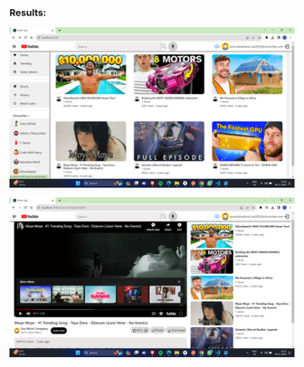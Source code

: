 
### Results:

![Home Page](youtube_home_page.png?raw=true "Home page")

![Video Page](youtube_video_page.png?raw=true "Video page")
